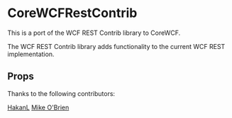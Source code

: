 CoreWCFRestContrib
=============

This is a port of the WCF REST Contrib library to CoreWCF.

The WCF REST Contrib library adds functionality to the current WCF REST implementation.


Props
------------

Thanks to the following contributors:

[HakanL](https://github.com/HakanL)
[Mike O'Brien ](https://github.com/mikeobrien)
